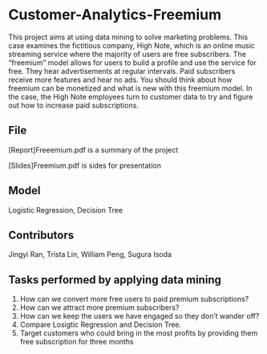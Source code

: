 # Customer-Analytics-Freemium
This project aims at using data mining to solve marketing problems. This case examines the fictitious company, High Note, which is an online music streaming service where the majority of users are free subscribers.  The “freemium” model allows for users to build a profile and use the service for free.  They hear advertisements at regular intervals.  Paid subscribers receive more features and hear no ads.  You should think about how freemium can be monetized and what is new with this freemium model.  In the case, the High Note employees turn to customer data to try and figure out how to increase paid subscriptions.

## File
[Report]Freeemium.pdf is a summary of the project

[Slides]Freemium.pdf is sides for presentation

## Model
Logistic Regression, Decision Tree

## Contributors
Jingyi Ran, Trista Lin, William Peng, Sugura Isoda

## Tasks performed by applying data mining
1. How can we convert more free users to paid premium subscriptions?
2. How can we attract more premium subscribers?
3. How can we keep the users we have engaged so they don’t wander off?
4. Compare Losigtic Regression and Decision Tree. 
5. Target customers who could bring in the most profits by providing them free subscription for three months 

